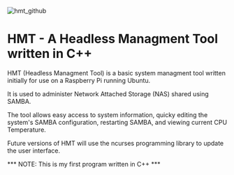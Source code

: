 ![hmt_github](https://user-images.githubusercontent.com/75778595/116946093-1d00d900-ac2e-11eb-9555-bf75b2f0e87d.png)
# HMT - A Headless Managment Tool written in C++

HMT (Headless Managment Tool) is a basic system managment tool written initially for use on a Raspberry Pi running Ubuntu.

It is used to administer Network Attached Storage (NAS) shared using SAMBA.

The tool allows easy access to system information, quicky editing the system's SAMBA configuration, restarting SAMBA, and viewing current CPU Temperature.

Future versions of HMT will use the ncurses programming library to update the user interface.

*** NOTE: This is my first program written in C++ ***
